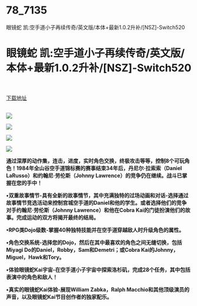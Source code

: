 # 78_7135
眼镜蛇 凯:空手道小子再续传奇/英文版/本体+最新1.0.2升补/[NSZ]-Switch520
# 眼镜蛇 凯:空手道小子再续传奇/英文版/本体+最新1.0.2升补/[NSZ]-Switch520
 <br/></br>
[下载地址](https://www.switch520.cc/article/7135 "下载地址")
<br/></br>

<p><span><strong><img src="https://www.switch520.cc/muke_img/upload_art_editor_20201101-1_a1b1983f480d78aecb4f31074bb451ea.jpg"></strong></span></p>
<p><span><strong><img src="https://www.switch520.cc/muke_img/upload_art_editor_20201101-1_345a14a25cfd9ebf49c781406520b6e9.jpg"></strong></span></p>
<p><span><strong><img src="https://www.switch520.cc/muke_img/upload_art_editor_20201101-1_70bb0c0fffe75788d21c27a4630d2b65.jpg"></strong></span></p>
<p><span><strong><img src="https://www.switch520.cc/muke_img/upload_art_editor_20201101-1_8e322da6fdaa80385e66d9e62d48d6dc.jpg"></strong></span></p>
<p></p>
<p><span><strong>通过深厚的动作集，连击，进度，实时角色交换，终极攻击等等，控制8个可玩角色！1984年全山谷空手道锦标赛的赛事结束34年后，丹尼尔·拉索索（Daniel LaRusso）和约翰尼·劳伦斯（Johnny Lawrence）的竞争仍在继续。战斗已掌握在您的手中！</strong></span></p>
<p><span><strong>•双重故事情节-具有全新的故事情节，其中充满独特的过场动画和对话-选择通过故事情节竞选活动来控制宫城空手道的Daniel和他的学生。或者选择他们的竞争对手约翰尼·劳伦斯（Johnny Lawrence）和他在Cobra Kai的门徒扮演他们的故事。完成运动的双方将揭开最终的结局。</strong></span></p>
<p></p>
<p><span><strong>•RPG类Dojo级数-掌握40种独特技能并在空手道穿越敌人时升级角色的属性。</strong></span></p>
<p></p>
<p><span><strong>•角色交换系统-选择您的Dojo，然后在其中最喜欢的角色之间无缝切换，包括Miyagi Do的Daniel，Robby，Sam和Demetri；或Cobra Kai的Johnny，Miguel，Hawk和Tory。</strong></span></p>
<p></p>
<p><span><strong>•体验眼镜蛇Kai宇宙-在空手道小子宇宙中探索洛杉矶，完成28个任务，其中包括表演中的角色和敌人！</strong></span></p>
<p></p>
<p><span><strong>•真实的眼镜蛇Kai体验-展现William Zabka，Ralph Macchio和其他顶级演员的声音，以及眼镜蛇Kai节目创作者的独家配乐。</strong></span></p>
<p></p>
